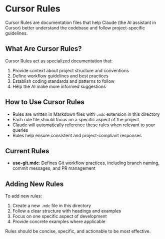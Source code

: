 # Cursor Rules

Cursor Rules are documentation files that help Claude (the AI assistant in Cursor) better understand the codebase and follow project-specific guidelines.

## What Are Cursor Rules?

Cursor Rules act as specialized documentation that:

1. Provide context about project structure and conventions
2. Define workflow guidelines and best practices
3. Establish coding standards and patterns to follow
4. Help the AI make more informed suggestions

## How to Use Cursor Rules

- Rules are written in Markdown files with `.mdc` extension in this directory
- Each rule file should focus on a specific aspect of the project
- Claude will automatically reference these rules when relevant to your queries
- Rules help ensure consistent and project-compliant responses

## Current Rules

- **use-git.mdc**: Defines Git workflow practices, including branch naming, commit messages, and PR management

## Adding New Rules

To add new rules:

1. Create a new `.mdc` file in this directory
2. Follow a clear structure with headings and examples
3. Focus on one specific aspect of development
4. Provide concrete examples where applicable

Rules should be concise, specific, and actionable to be most effective. 